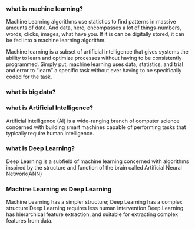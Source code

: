 ### what is machine learning?

Machine Learning algorithms use statistics to find patterns in massive amounts of data. And data, here, encompasses a lot of things-numbers, words, clicks, images, what have you. If it is can be digitally stored, it can be fed into a machine learning algorithm.

Machine learning is a subset of artificial intelligence that gives systems the ability to learn and optimize processes without having to be consistently programmed. Simply put, machine learning uses data, statistics, and trial and error to “learn” a specific task without ever having to be specifically coded for the task.

### what is big data?


### what is Artificial Intelligence?

Artificial intelligence (AI) is a wide-ranging branch of computer science concerned with building smart machines capable of performing tasks that typically require human intelligence.

### what is Deep Learning?
Deep Learning is a subfield of machine learning concerned with algorithms inspired by the structure and function of the brain called Artificial Neural Network(ANN)


### Machine Learning vs Deep Learning

Machine Learning has a simpler structure; Deep Learning has a complex structure
Deep Learning requires less human intervention
Deep Learning has hierarchical feature extraction, and suitable for extracting complex features from data.